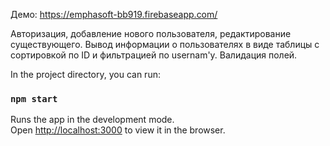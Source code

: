 Демо: https://emphasoft-bb919.firebaseapp.com/

Авторизация, добавление нового пользователя, редактирование существующего.
Вывод информации о пользователях в виде таблицы с сортировкой по ID и фильтрацией по usernam'у. 
Валидация полей. 

In the project directory, you can run:

### `npm start`

Runs the app in the development mode.<br />
Open [http://localhost:3000](http://localhost:3000) to view it in the browser.

